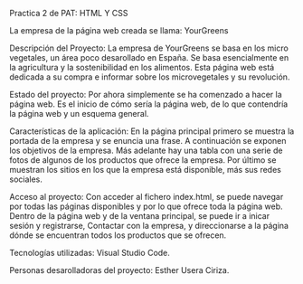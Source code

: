 
Practica 2 de PAT: HTML Y CSS

La empresa de la página web creada se llama: YourGreens

Descripción del Proyecto: La empresa de YourGreens se basa en los micro vegetales, un área poco desarollado en España. Se basa esencialmente en la agricultura y la sostenibilidad en los alimentos. Esta página web está dedicada a su compra e informar sobre los microvegetales y su revolución.

Estado del proyecto: Por ahora simplemente se ha comenzado a hacer la página web. Es el inicio de cómo sería la página web, de lo que contendría la página web y un esquema general. 

Características de la aplicación: En la página principal primero se muestra la portada de la empresa y se enuncia una frase. A continuación se exponen los objetivos de la empresa. Más adelante hay una tabla con una serie de fotos de algunos de los productos que ofrece la empresa. Por último se muestran los sitios en los que la empresa está disponible, más sus redes sociales. 

Acceso al proyecto: Con acceder al fichero index.html, se puede navegar por todas las páginas disponibles y por lo que ofrece toda la página web. Dentro de la página web y de la ventana principal, se puede ir a inicar sesión y registrarse, Contactar con la empresa, y direccionarse a la página dónde se encuentran todos los productos que se ofrecen.  

Tecnologías utilizadas: Visual Studio Code.

Personas desarolladoras del proyecto: Esther Usera Ciriza.


